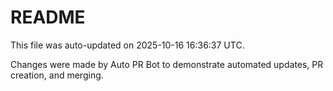 # README

This file was auto-updated on 2025-10-16 16:36:37 UTC.

Changes were made by Auto PR Bot to demonstrate automated updates, PR creation, and merging.
